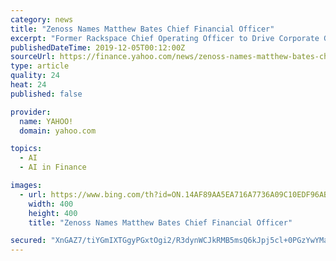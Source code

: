 ```yaml
---
category: news
title: "Zenoss Names Matthew Bates Chief Financial Officer"
excerpt: "Former Rackspace Chief Operating Officer to Drive Corporate Growth Strategy AUSTIN, Texas, Dec. 4, 2019 /PRNewswire/ -- Zenoss Inc., the leader in intelligent application and service monitoring, today announced Matthew Bates as the company's new chief financial officer ... leverages the most powerful machine learning and real-time analytics ..."
publishedDateTime: 2019-12-05T00:12:00Z
sourceUrl: https://finance.yahoo.com/news/zenoss-names-matthew-bates-chief-150000332.html
type: article
quality: 24
heat: 24
published: false

provider:
  name: YAHOO!
  domain: yahoo.com

topics:
  - AI
  - AI in Finance

images:
  - url: https://www.bing.com/th?id=ON.14AF89AA5EA716A7736A09C10EDF96AB
    width: 400
    height: 400
    title: "Zenoss Names Matthew Bates Chief Financial Officer"

secured: "XnGAZ7/tiYGmIXTGgyPGxtOgi2/R3dynWCJkRMB5msQ6kJpj5cl+0PGzYwYMaBBirYtCnebw/6eomAferyNMuWkZ3kKOFWkHCUoTPoRrOhL1tTl3z6TNbrBxj2vv5h+gXpOTSj5BI7lbJCnYn85V7bxmvhMK56Uc+631YwWEGQba4kbi8zcTAmkd0nnLBvQyZj+M5M74mv05FkU8v7AyILHuEtO/IU62zw+VshjcF47I0vN4mVZ4pvV4h6AzZYfbGGhjzck3t+3cAOvJGnr0XQ==;jLCyfd+4QaW/WG/esuKOEA=="
---
```


